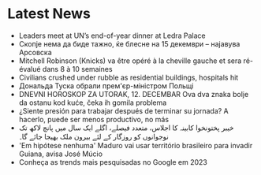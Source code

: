 # Latest News
-  Leaders meet at UN’s end-of-year dinner at Ledra Palace
-  Скопје нема да биде тажно, ќе блесне на 15 декември – најавува Арсовска
-  Mitchell Robinson (Knicks) va être opéré à la cheville gauche et sera ré-évalué dans 8 à 10 semaines
-  Civilians crushed under rubble as residential buildings, hospitals hit
-  Дональда Туска обрали прем'єр-міністром Польщі
-  DNEVNI HOROSKOP ZA UTORAK, 12. DECEMBAR Ova dva znaka bolje da ostanu kod kuće, čeka ih gomila problema
-  ¿Siente presión para trabajar después de terminar su jornada? A hacerlo, puede ser menos productivo, no más
-  خیبر پختونخوا کابینہ کا اجلاس، متعدد فیصلے، اگلے ایک سال میں پانچ لاکھ تک نوجوانوں کو روزگار کے لئے بیرون ملک بھیجا جائے گا۔
-  'Em hipótese nenhuma' Maduro vai usar território brasileiro para invadir Guiana, avisa José Múcio
-  Conheça as trends mais pesquisadas no Google em 2023
